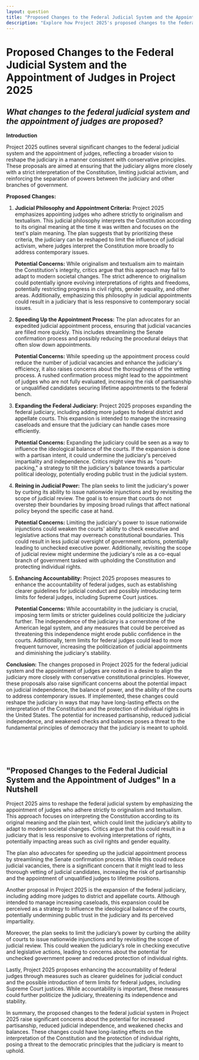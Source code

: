 ```yaml
---
layout: question
title: "Proposed Changes to the Federal Judicial System and the Appointment of Judges in Project 2025"
description: "Explore how Project 2025's proposed changes to the federal judicial system, including the prioritization of originalism and textualism, could impact the judiciary's role in addressing contemporary social issues."
---
```


# Proposed Changes to the Federal Judicial System and the Appointment of Judges in Project 2025

## *What changes to the federal judicial system and the appointment of judges are proposed?*

**Introduction**

Project 2025 outlines several significant changes to the federal judicial system and the appointment of judges, reflecting a broader vision to reshape the judiciary in a manner consistent with conservative principles. These proposals are aimed at ensuring that the judiciary aligns more closely with a strict interpretation of the Constitution, limiting judicial activism, and reinforcing the separation of powers between the judiciary and other branches of government.

**Proposed Changes:**

1. **Judicial Philosophy and Appointment Criteria:**
   Project 2025 emphasizes appointing judges who adhere strictly to originalism and textualism. This judicial philosophy interprets the Constitution according to its original meaning at the time it was written and focuses on the text's plain meaning. The plan suggests that by prioritizing these criteria, the judiciary can be reshaped to limit the influence of judicial activism, where judges interpret the Constitution more broadly to address contemporary issues.

   **Potential Concerns:**
   While originalism and textualism aim to maintain the Constitution's integrity, critics argue that this approach may fail to adapt to modern societal changes. The strict adherence to originalism could potentially ignore evolving interpretations of rights and freedoms, potentially restricting progress in civil rights, gender equality, and other areas. Additionally, emphasizing this philosophy in judicial appointments could result in a judiciary that is less responsive to contemporary social issues.

2. **Speeding Up the Appointment Process:**
   The plan advocates for an expedited judicial appointment process, ensuring that judicial vacancies are filled more quickly. This includes streamlining the Senate confirmation process and possibly reducing the procedural delays that often slow down appointments.

   **Potential Concerns:**
   While speeding up the appointment process could reduce the number of judicial vacancies and enhance the judiciary's efficiency, it also raises concerns about the thoroughness of the vetting process. A rushed confirmation process might lead to the appointment of judges who are not fully evaluated, increasing the risk of partisanship or unqualified candidates securing lifetime appointments to the federal bench.

3. **Expanding the Federal Judiciary:**
   Project 2025 proposes expanding the federal judiciary, including adding more judges to federal district and appellate courts. This expansion is intended to manage the increasing caseloads and ensure that the judiciary can handle cases more efficiently.

   **Potential Concerns:**
   Expanding the judiciary could be seen as a way to influence the ideological balance of the courts. If the expansion is done with a partisan intent, it could undermine the judiciary's perceived impartiality and independence. Critics might view this as "court-packing," a strategy to tilt the judiciary's balance towards a particular political ideology, potentially eroding public trust in the judicial system.

4. **Reining in Judicial Power:**
   The plan seeks to limit the judiciary's power by curbing its ability to issue nationwide injunctions and by revisiting the scope of judicial review. The goal is to ensure that courts do not overstep their boundaries by imposing broad rulings that affect national policy beyond the specific case at hand.

   **Potential Concerns:**
   Limiting the judiciary's power to issue nationwide injunctions could weaken the courts' ability to check executive and legislative actions that may overreach constitutional boundaries. This could result in less judicial oversight of government actions, potentially leading to unchecked executive power. Additionally, revisiting the scope of judicial review might undermine the judiciary's role as a co-equal branch of government tasked with upholding the Constitution and protecting individual rights.

5. **Enhancing Accountability:**
   Project 2025 proposes measures to enhance the accountability of federal judges, such as establishing clearer guidelines for judicial conduct and possibly introducing term limits for federal judges, including Supreme Court justices.

   **Potential Concerns:**
   While accountability in the judiciary is crucial, imposing term limits or stricter guidelines could politicize the judiciary further. The independence of the judiciary is a cornerstone of the American legal system, and any measures that could be perceived as threatening this independence might erode public confidence in the courts. Additionally, term limits for federal judges could lead to more frequent turnover, increasing the politicization of judicial appointments and diminishing the judiciary's stability.

**Conclusion:**
The changes proposed in Project 2025 for the federal judicial system and the appointment of judges are rooted in a desire to align the judiciary more closely with conservative constitutional principles. However, these proposals also raise significant concerns about the potential impact on judicial independence, the balance of power, and the ability of the courts to address contemporary issues. If implemented, these changes could reshape the judiciary in ways that may have long-lasting effects on the interpretation of the Constitution and the protection of individual rights in the United States. The potential for increased partisanship, reduced judicial independence, and weakened checks and balances poses a threat to the fundamental principles of democracy that the judiciary is meant to uphold.

<br><br><br>

## <span id="nutshell">"Proposed Changes to the Federal Judicial System and the Appointment of Judges" In a Nutshell</span>

Project 2025 aims to reshape the federal judicial system by emphasizing the appointment of judges who adhere strictly to originalism and textualism. This approach focuses on interpreting the Constitution according to its original meaning and the plain text, which could limit the judiciary’s ability to adapt to modern societal changes. Critics argue that this could result in a judiciary that is less responsive to evolving interpretations of rights, potentially impacting areas such as civil rights and gender equality.

The plan also advocates for speeding up the judicial appointment process by streamlining the Senate confirmation process. While this could reduce judicial vacancies, there is a significant concern that it might lead to less thorough vetting of judicial candidates, increasing the risk of partisanship and the appointment of unqualified judges to lifetime positions.

Another proposal in Project 2025 is the expansion of the federal judiciary, including adding more judges to district and appellate courts. Although intended to manage increasing caseloads, this expansion could be perceived as a strategy to influence the ideological balance of the courts, potentially undermining public trust in the judiciary and its perceived impartiality.

Moreover, the plan seeks to limit the judiciary’s power by curbing the ability of courts to issue nationwide injunctions and by revisiting the scope of judicial review. This could weaken the judiciary’s role in checking executive and legislative actions, leading to concerns about the potential for unchecked government power and reduced protection of individual rights.

Lastly, Project 2025 proposes enhancing the accountability of federal judges through measures such as clearer guidelines for judicial conduct and the possible introduction of term limits for federal judges, including Supreme Court justices. While accountability is important, these measures could further politicize the judiciary, threatening its independence and stability.

In summary, the proposed changes to the federal judicial system in Project 2025 raise significant concerns about the potential for increased partisanship, reduced judicial independence, and weakened checks and balances. These changes could have long-lasting effects on the interpretation of the Constitution and the protection of individual rights, posing a threat to the democratic principles that the judiciary is meant to uphold.
